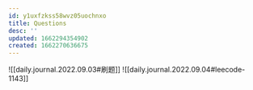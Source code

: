 ```yaml
---
id: y1uxfzkss58wvz05uochnxo
title: Questions
desc: ''
updated: 1662294354902
created: 1662270636675
---
```

![[daily.journal.2022.09.03#刷题]]
![[daily.journal.2022.09.04#leecode-1143]]